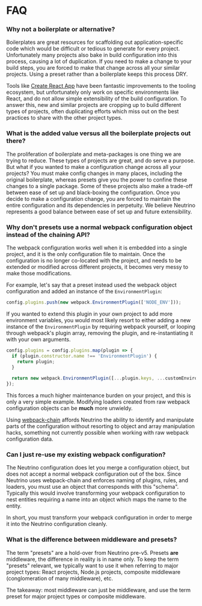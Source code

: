 # FAQ

### Why not a boilerplate or alternative?

Boilerplates are great resources for scaffolding out application-specific code which
would be difficult or tedious to generate for every project. Unfortunately many projects
also bake in build configuration into this process, causing a lot of duplication. If you
need to make a change to your build steps, you are forced to make that change across all
your similar projects. Using a preset rather than a boilerplate keeps this process DRY.

Tools like [Create React App](https://github.com/facebookincubator/create-react-app) have
been fantastic improvements to the tooling ecosystem, but unfortunately only work on specific
environments like React, and do not allow simple extensibility of the build configuration. To
answer this, new and similar projects are cropping up to build different types of projects,
often duplicating efforts which miss out on the best practices to share with the other project
types.

### What is the added value versus all the boilerplate projects out there?

The proliferation of boilerplate and meta-packages is one thing we are trying to reduce. These types of projects 
are great, and do serve a purpose. But what if you wanted to make a configuration change across all your
projects? You must make config changes in many places, including the original boilerplate, whereas presets
give you the power to confine these changes to a single package. Some of these projects also make a trade-off
between ease of set up and black-boxing the configuration. Once you decide to make a configuration change,
you are forced to maintain the entire configuration and its dependencies in perpetuity. We believe Neutrino
represents a good balance between ease of set up and future extensibility.

### Why don't presets use a normal webpack configuration object instead of the chaining API?

The webpack configuration works well when it is embedded into a single project, and it is the only configuration
file to maintain. Once the configuration is no longer co-located with the project, and needs to be extended or
modified across different projects, it becomes very messy to make those modifications.

For example, let's say that a preset instead used the webpack object configuration and added an instance of the
`EnvironmentPlugin`:

```js
config.plugins.push(new webpack.EnvironmentPlugin(['NODE_ENV']));
```

If you wanted to extend this plugin in your own project to add more environment variables, you would most likely
resort to either adding a new instance of the `EnvironmentPlugin` by requiring webpack yourself, or looping through
webpack's plugin array, removing the plugin, and re-instantiating it with your own arguments.

```js
config.plugins = config.plugins.map(plugin => {
  if (plugin.constructor.name !== 'EnvironmentPlugin') {
    return plugin;
  }
  
  return new webpack.EnvironmentPlugin([...plugin.keys, ...customEnvironmentVariables]);
});
```

This forces a much higher maintenance burden on your project, and this is only a very simple example. Modifying
loaders created from raw webpack configuration objects can be **much** more unwieldy.

Using [webpack-chain](https://github.com/mozilla-neutrino/webpack-chain) affords Neutrino the ability to identify and
manipulate parts of the configuration without resorting to object and array manipulation hacks, something not currently
possible when working with raw webpack configuration data.

### Can I just re-use my existing webpack configuration?

The Neutrino configuration does let you merge a configuration object, but does not accept a normal webpack configuration
out of the box. Since Neutrino uses webpack-chain and enforces naming of plugins, rules, and loaders, you must use an
object that corresponds with this "schema". Typically this would involve transforming your webpack configuration to nest
entities requiring a name into an object which maps the name to the entity.

In short, you must transform your webpack configuration in order to merge it into the Neutrino configuration cleanly.

### What is the difference between middleware and presets?

The term "presets" are a hold-over from Neutrino pre-v5. Presets **are** middleware, the difference in reality is in
name only. To keep the term "presets" relevant, we typically want to use it when referring to major project types:
React projects, Node.js projects, composite middleware (conglomeration of many middleware), etc.

The takeaway: most middleware can just be middleware, and use the term preset for major project types or
composite middleware.
